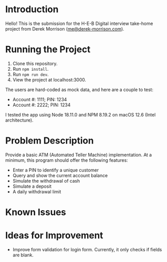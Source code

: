 # Introduction

Hello! This is the submission for the H-E-B Digital interview take-home project from Derek Morrison (me@derek-morrison.com).

# Running the Project

1. Clone this repository.
1. Run `npm install`.
1. Run `npm run dev`.
1. View the project at localhost:3000.

The users are hard-coded as mock data, and here are a couple to test:
- Account #: 1111; PIN: 1234
- Account #: 2222; PIN: 1234

I tested the app using Node 18.11.0 and NPM 8.19.2 on macOS 12.6 (Intel architecture).

# Problem Description

Provide a basic ATM (Automated Teller Machine) implementation. At a minimum, this program should offer the following features:

- Enter a PIN to identify a unique customer
- Query and show the current account balance
- Simulate the withdrawal of cash
- Simulate a deposit
- A daily withdrawal limit

# Known Issues

# Ideas for Improvement

- Improve form validation for login form. Currently, it only checks if fields are blank.
